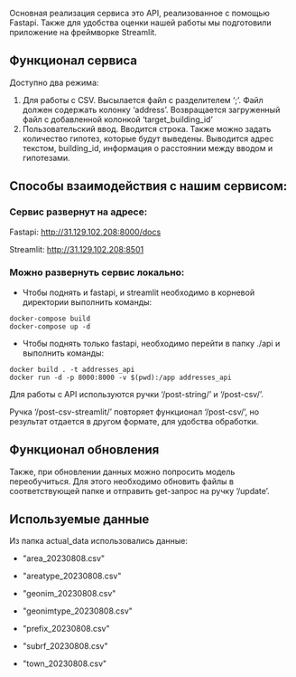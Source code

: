Основная реализация сервиса это API, реализованное с помощью Fastapi. Также для удобства оценки нашей работы мы подготовили приложение на фреймворке Streamlit.

## Функционал сервиса
Доступно два режима:
1. Для работы с CSV. Высылается файл с разделителем ‘;’. Файл должен содержать колонку ‘address’. Возвращается загруженный файл с добавленной колонкой ‘target_building_id’
2. Пользовательский ввод. Вводится строка. Также можно задать количество гипотез, которые будут выведены. Выводится адрес текстом, building_id, информация о расстоянии между вводом и гипотезами.

## Способы взаимодействия с нашим сервисом:

### Сервис развернут на адресе:

Fastapi: http://31.129.102.208:8000/docs

Streamlit: http://31.129.102.208:8501


### Можно развернуть сервис локально:
* Чтобы поднять и fastapi, и streamlit необходимо в корневой директории выполнить команды:
```
docker-compose build
docker-compose up -d
```
* Чтобы поднять только fastapi, необходимо перейти в папку ./api и выполнить команды:
```
docker build . -t addresses_api
docker run -d -p 8000:8000 -v $(pwd):/app addresses_api
```

Для работы с API используются ручки ‘/post-string/’ и ‘/post-csv/’.

Ручка ‘/post-csv-streamlit/’ повторяет функционал ‘/post-csv/’, но результат отдается в другом формате, для удобства обработки.


## Функционал обновления
Также, при обновлении данных можно попросить модель переобучиться. Для этого необходимо обновить файлы в соответствующей папке и отправить get-запрос на ручку ‘/update’.

## Используемые данные
Из папка actual_data использовались данные:

* "area_20230808.csv"

* "areatype_20230808.csv"

* "geonim_20230808.csv"

* "geonimtype_20230808.csv"

* "prefix_20230808.csv"

* "subrf_20230808.csv"

* "town_20230808.csv"